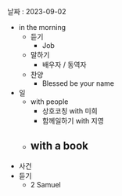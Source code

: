 날짜 : 2023-09-02
- in the morning
	- 듣기
		- Job
	- 말하기
		-  배우자 / 동역자 
	- 찬양
		- Blessed be your name
- 일
	- with people
		- 상호코칭 with 미희
		- 함께일하기 with 지영
	- with a book
		- 
- 사건
- 듣기
	- 2 Samuel
